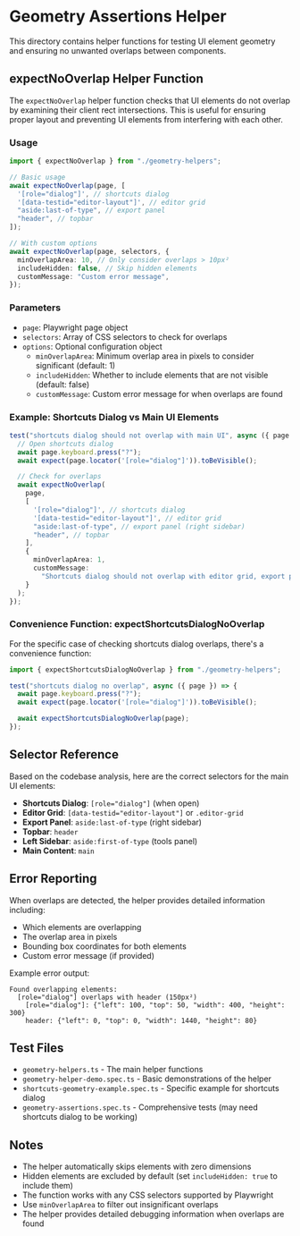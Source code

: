# Geometry Assertions Helper

This directory contains helper functions for testing UI element geometry and ensuring no unwanted overlaps between components.

## expectNoOverlap Helper Function

The `expectNoOverlap` helper function checks that UI elements do not overlap by examining their client rect intersections. This is useful for ensuring proper layout and preventing UI elements from interfering with each other.

### Usage

```typescript
import { expectNoOverlap } from "./geometry-helpers";

// Basic usage
await expectNoOverlap(page, [
  '[role="dialog"]', // shortcuts dialog
  '[data-testid="editor-layout"]', // editor grid
  "aside:last-of-type", // export panel
  "header", // topbar
]);

// With custom options
await expectNoOverlap(page, selectors, {
  minOverlapArea: 10, // Only consider overlaps > 10px²
  includeHidden: false, // Skip hidden elements
  customMessage: "Custom error message",
});
```

### Parameters

- `page`: Playwright page object
- `selectors`: Array of CSS selectors to check for overlaps
- `options`: Optional configuration object
  - `minOverlapArea`: Minimum overlap area in pixels to consider significant (default: 1)
  - `includeHidden`: Whether to include elements that are not visible (default: false)
  - `customMessage`: Custom error message for when overlaps are found

### Example: Shortcuts Dialog vs Main UI Elements

```typescript
test("shortcuts dialog should not overlap with main UI", async ({ page }) => {
  // Open shortcuts dialog
  await page.keyboard.press("?");
  await expect(page.locator('[role="dialog"]')).toBeVisible();

  // Check for overlaps
  await expectNoOverlap(
    page,
    [
      '[role="dialog"]', // shortcuts dialog
      '[data-testid="editor-layout"]', // editor grid
      "aside:last-of-type", // export panel (right sidebar)
      "header", // topbar
    ],
    {
      minOverlapArea: 1,
      customMessage:
        "Shortcuts dialog should not overlap with editor grid, export panel, or topbar",
    }
  );
});
```

### Convenience Function: expectShortcutsDialogNoOverlap

For the specific case of checking shortcuts dialog overlaps, there's a convenience function:

```typescript
import { expectShortcutsDialogNoOverlap } from "./geometry-helpers";

test("shortcuts dialog no overlap", async ({ page }) => {
  await page.keyboard.press("?");
  await expect(page.locator('[role="dialog"]')).toBeVisible();

  await expectShortcutsDialogNoOverlap(page);
});
```

## Selector Reference

Based on the codebase analysis, here are the correct selectors for the main UI elements:

- **Shortcuts Dialog**: `[role="dialog"]` (when open)
- **Editor Grid**: `[data-testid="editor-layout"]` or `.editor-grid`
- **Export Panel**: `aside:last-of-type` (right sidebar)
- **Topbar**: `header`
- **Left Sidebar**: `aside:first-of-type` (tools panel)
- **Main Content**: `main`

## Error Reporting

When overlaps are detected, the helper provides detailed information including:

- Which elements are overlapping
- The overlap area in pixels
- Bounding box coordinates for both elements
- Custom error message (if provided)

Example error output:

```
Found overlapping elements:
  [role="dialog"] overlaps with header (150px²)
    [role="dialog"]: {"left": 100, "top": 50, "width": 400, "height": 300}
    header: {"left": 0, "top": 0, "width": 1440, "height": 80}
```

## Test Files

- `geometry-helpers.ts` - The main helper functions
- `geometry-helper-demo.spec.ts` - Basic demonstrations of the helper
- `shortcuts-geometry-example.spec.ts` - Specific example for shortcuts dialog
- `geometry-assertions.spec.ts` - Comprehensive tests (may need shortcuts dialog to be working)

## Notes

- The helper automatically skips elements with zero dimensions
- Hidden elements are excluded by default (set `includeHidden: true` to include them)
- The function works with any CSS selectors supported by Playwright
- Use `minOverlapArea` to filter out insignificant overlaps
- The helper provides detailed debugging information when overlaps are found
